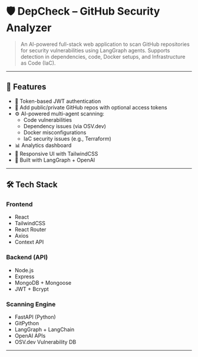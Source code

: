 # 🛡️ DepCheck – GitHub Security Analyzer

> An AI-powered full-stack web application to scan GitHub repositories for security vulnerabilities using LangGraph agents. Supports detection in dependencies, code, Docker setups, and Infrastructure as Code (IaC).

---

## 🚀 Features

- 🔐 Token-based JWT authentication
- 📁 Add public/private GitHub repos with optional access tokens
- ⚙️ AI-powered multi-agent scanning:
  - Code vulnerabilities
  - Dependency issues (via OSV.dev)
  - Docker misconfigurations
  - IaC security issues (e.g., Terraform)
- 📊 Analytics dashboard
- 🌈 Responsive UI with TailwindCSS
- 🧠 Built with LangGraph + OpenAI

---

## 🛠️ Tech Stack

### Frontend

- React
- TailwindCSS
- React Router
- Axios
- Context API

### Backend (API)

- Node.js
- Express
- MongoDB + Mongoose
- JWT + Bcrypt

### Scanning Engine

- FastAPI (Python)
- GitPython
- LangGraph + LangChain
- OpenAI APIs
- OSV.dev Vulnerability DB

---
